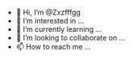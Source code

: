 - 👋 Hi, I’m @Zxzfffgg
- 👀 I’m interested in ...
- 🌱 I’m currently learning ...
- 💞️ I’m looking to collaborate on ...
- 📫 How to reach me ...

<!---
Zxzfffgg/Zxzfffgg is a ✨ special ✨ repository because its `README.md` (this file) appears on your GitHub profile.
You can click the Preview link to take a look at your changes.
--->
